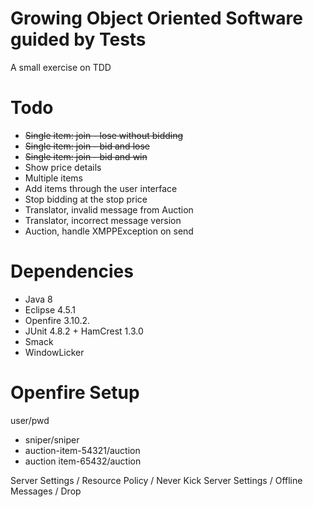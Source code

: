 # Growing Object Oriented Software guided by Tests

A small exercise on TDD

# Todo

- ~~Single item: join - lose without bidding~~
- ~~Single item: join - bid and lose~~
- ~~Single item: join - bid and win~~
- Show price details
- Multiple items
- Add items through the user interface
- Stop bidding at the stop price
- Translator, invalid message from Auction
- Translator, incorrect message version
- Auction, handle XMPPException on send

Dependencies
============

- Java 8
- Eclipse 4.5.1
- Openfire 3.10.2.
- JUnit 4.8.2 + HamCrest 1.3.0
- Smack
- WindowLicker

Openfire Setup
==============

user/pwd
  - sniper/sniper
  - auction-item-54321/auction
  - auction item-65432/auction

Server Settings / Resource Policy / Never Kick
Server Settings / Offline Messages / Drop
